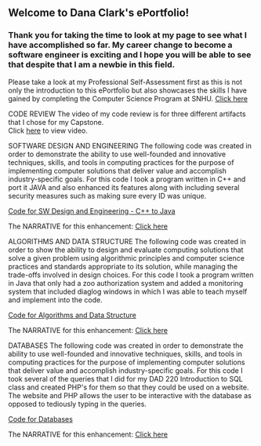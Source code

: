 ## Welcome to Dana Clark's ePortfolio!

### Thank you for taking the time to look at my page to see what I have accomplished so far.  My career change to become a software engineer is exciting and I hope you will be able to see that despite that I am a newbie in this field.

Please take a look at my Professional Self-Assessment first as this is not only the introduction to this ePortfolio but also showcases the skills I have gained by completing the Computer Science Program at SNHU. <a href="https://github.com/anad0314/ePortfolio/blob/master/Professional%20Self-Assessment.docx" target="_blank">Click here</a>

CODE REVIEW
The video of my code review is for three different artifacts that I chose for my Capstone.  
Click <a href="https://drive.google.com/open?id=1yzvojNUK-gEaDZ3ibG5zL8hq_9erCNkQ" target="_blank">here</a> to view video.

SOFTWARE DESIGN AND ENGINEERING
The following code was created in order to demonstrate the ability to use well-founded and innovative techniques, skills, and tools in computing practices for the purpose of implementing computer solutions that deliver value and accomplish industry-specific goals.  For this code I took a program written in C++ and port it JAVA and also enhanced its features along with including several security measures such as making sure every ID was unique. 

<a href="https://github.com/anad0314/ePortfolio/blob/master/C%2B%2BtoJava.zip" target="_blank">Code for SW Design and Engineering - C++ to Java</a>

The NARRATIVE for this enhancement:
<a href="https://github.com/anad0314/ePortfolio/blob/master/Narrative%20Software%20Design%20%26%20Engineering.docx" target="_blank">Click here</a>

ALGORITHMS AND DATA STRUCTURE
The following code was created in order to show the ability to design and evaluate computing solutions that solve a given problem using algorithmic principles and computer science practices and standards appropriate to its solution, while managing the trade-offs involved in design choices.  For this code I took a program written in Java that only had a zoo authorization system and added a monitoring system that included diaglog windows in which I was able to teach myself and implement into the code.

<a href="https://github.com/anad0314/ePortfolio/blob/master/finalprojectit145_for_CS499.zip" target="_blank">Code for Algorithms and Data Structure</a>

The NARRATIVE for this enhancement:
<a href="https://github.com/anad0314/ePortfolio/blob/master/Narrative%20Algorithms%20and%20Data%20Structure.docx" target="_blank">Click here</a>

DATABASES
The following code was created in order to demonstrate the ability to use well-founded and innovative techniques, skills, and tools in computing practices for the purpose of implementing computer solutions that deliver value and accomplish industry-specific goals. For this code I took several of the queries that I did for my DAD 220 Introduction to SQL class and created PHP's for them so that they could be used on a website.  The website and PHP allows the user to be interactive with the database as opposed to tediously typing in the queries.

<a href="https://github.com/anad0314/ePortfolio/blob/master/DatabaseArtifact.zip" target="_blank">Code for Databases</a>

The NARRATIVE for this enhancement:
<a href="https://github.com/anad0314/ePortfolio/blob/master/Databases%20Narrative.docx" target="_blank">Click here</a>
